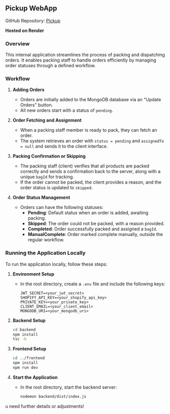 ## Pickup WebApp

GitHub Repository: [Pickup](https://github.com/hardiktemp/pickup)

**Hosted on Render**

### Overview

This internal application streamlines the process of packing and dispatching orders. It enables packing staff to handle orders efficiently by managing order statuses through a defined workflow.

### Workflow

1. **Adding Orders**
   - Orders are initially added to the MongoDB database via an "Update Orders" button.
   - All new orders start with a status of `pending`.

2. **Order Fetching and Assignment**
   - When a packing staff member is ready to pack, they can fetch an order.
   - The system retrieves an order with `status = pending` and `assignedTo = null` and sends it to the client interface.

3. **Packing Confirmation or Skipping**
   - The packing staff (client) verifies that all products are packed correctly and sends a confirmation back to the server, along with a unique `bagId` for tracking.
   - If the order cannot be packed, the client provides a reason, and the order status is updated to `skipped`.

4. **Order Status Management**
   - Orders can have the following statuses:
     - **Pending**: Default status when an order is added, awaiting packing.
     - **Skipped**: The order could not be packed, with a reason provided.
     - **Completed**: Order successfully packed and assigned a `bagId`.
     - **ManualComplete**: Order marked complete manually, outside the regular workflow.

### Running the Application Locally

To run the application locally, follow these steps:

1. **Environment Setup**
   - In the root directory, create a `.env` file and include the following keys:
     ```plaintext
     JWT_SECRET=<your_jwt_secret>
     SHOPIFY_API_KEY=<your_shopify_api_key>
     PRIVATE_KEY=<your_private_key>
     CLIENT_EMAIL=<your_client_email>
     MONGODB_URI=<your_mongodb_uri>
     ```

2. **Backend Setup**
   ```bash
   cd backend
   npm install
   tsc -b
   ```

3. **Frontend Setup**
   ```bash
   cd ../frontend
   npm install
   npm run dev
   ```

4. **Start the Application**
   - In the root directory, start the backend server:
     ```bash
     nodemon backend/dist/index.js
     ```
u need further details or adjustments!
